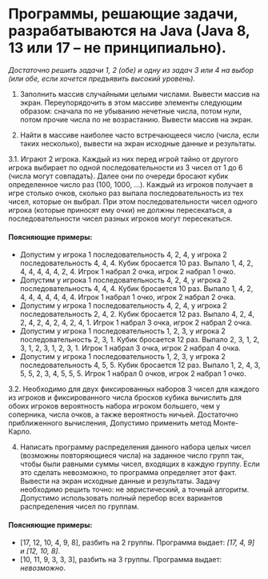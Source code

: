 # Программы, решающие задачи, разрабатываются на Java (Java 8, 13 или 17 – не принципиально).
*Достаточно решить задачи 1, 2 (обе) и одну из задач 3 или 4 на выбор (или обе, если хочется предъявить высокий уровень).*

1. Заполнить массив случайными целыми числами. Вывести массив на экран. Переупорядочить в этом массиве элементы следующим образом: сначала по не убыванию нечетные числа, потом нули, потом прочие числа по не возрастанию. Вывести массив на экран.

2. Найти в массиве наиболее часто встречающееся число (числа, если таких несколько), вывести на экран исходные данные и результаты.

3.1. Играют 2 игрока. Каждый из них перед игрой тайно от другого игрока выбирает по одной последовательности из 3 чисел от 1 до 6 (числа могут совпадать). Далее они по очереди бросают кубик определенное число раз (100, 1000, ...). Каждый из игроков получает в игре столько очков, сколько раз выпала последовательность из тех чисел, которые он выбрал. При этом последовательности чисел одного игрока (которые приносят ему очки) не должны пересекаться, а последовательности чисел разных игроков могут пересекаться.

#### Поясняющие примеры:
- Допустим у игрока 1 последовательность 4, 2, 4, у игрока 2 последовательность 4, 4, 4. Кубик бросается 10 раз. Выпало 1, 4, 2, 4, 4, 4, 4, 4, 2, 4. Игрок 1 набрал 2 очка, игрок 2 набрал 1 очко.
- Допустим у игрока 1 последовательность 4, 2, 4, у игрока 2 последовательность 4, 4, 4. Кубик бросается 10 раз. Выпало 1, 4, 2, 4, 4, 4, 4, 4, 4, 4. Игрок 1 набрал 1 очко, игрок 2 набрал 2 очка.
- Допустим у игрока 1 последовательность 4, 2, 4, у игрока 2 последовательность 2, 4, 2. Кубик бросается 12 раз. Выпало 4, 2, 4, 2, 4, 2, 4, 2, 4, 2, 4, 1. Игрок 1 набрал 3 очка, игрок 2 набрал 2 очка.
- Допустим у игрока 1 последовательность 1, 2, 3, у игрока 2 последовательность 2, 3, 1. Кубик бросается 12 раз. Выпало 2, 3, 1, 2, 3, 1, 2, 3, 1, 2, 3, 1. Игрок 1 набрал 3 очка, игрок 2 набрал 4 очка.
- Допустим у игрока 1 последовательность 1, 2, 3, у игрока 2 последовательность 4, 5, 5. Кубик бросается 12 раз. Выпало 1, 2, 4, 3, 5, 5, 2, 3, 4, 5, 5, 5. Игрок 1 набрал 0 очков, игрок 2 набрал 1 очко.

3.2. Необходимо для двух фиксированных наборов 3 чисел для каждого из игроков и фиксированного числа бросков кубика вычислить для обоих игроков вероятность набора игроком большего, чем у соперника, числа очков, а также вероятность ничьей. Достаточно приближенного вычисления,  Допустимо применить метод Монте-Карло.

4. Написать программу распределения данного набора целых чисел (возможны повторяющиеся числа) на заданное число групп так, чтобы были равными суммы чисел, входящих в каждую группу. Если это сделать невозможно, то программа определяет этот факт. Вывести на экран исходные данные и результаты. Задачу необходимо решить точно: не эвристический, а точный алгоритм.  Допустимо использовать полный перебор всех вариантов распределения чисел по группам.

#### Поясняющие примеры:
- [17, 12, 10, 4, 9, 8], разбить на 2 группы.  Программа выдает: *[17, 4, 9] и [12, 10, 8]*.
- [10, 11, 9, 3, 3, 3], разбить на 3 группы.  Программа выдает: *невозможно*.